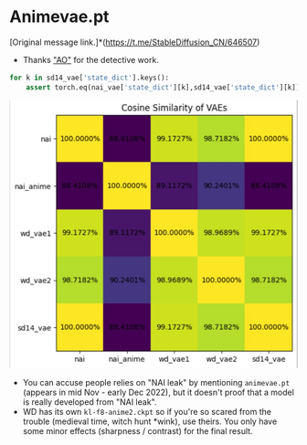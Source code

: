 # Animevae.pt #

[Original message link.]*(https://t.me/StableDiffusion_CN/646507)

- Thanks ["AO"](https://github.com/AdjointOperator) for the detective work.

```python
for k in sd14_vae['state_dict'].keys():
    assert torch.eq(nai_vae['state_dict'][k],sd14_vae['state_dict'][k]).all()
```
![img/photo_2023-01-08_16-36-59.jpg](img/photo_2023-01-08_16-36-59.jpg)

- You can accuse people relies on "NAI leak" by mentioning `animevae.pt` (appears in mid Nov - early Dec 2022), but it doesn't proof that a model is really developed from "NAI leak". 
- WD has its own `kl-f8-anime2.ckpt` so if you're so scared from the trouble (medieval time, witch hunt *wink), use theirs. You only have some minor effects (sharpness / contrast) for the final result.
